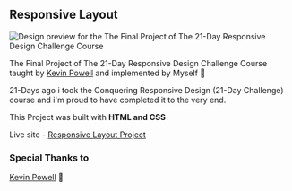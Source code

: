 ## Responsive Layout

![Design preview for the The Final Project of The 21-Day Responsive Design Challenge Course](https://github.com/orion-esu/Responsive-Layout-Project/blob/master/Design/design-preview.png)


The Final Project of The 21-Day Responsive Design Challenge Course taught by [Kevin Powell](https://www.kevinpowell.co/) and implemented by Myself 🚀

21-Days ago i took the Conquering Responsive Design (21-Day Challenge) course and i'm proud to have completed it to the very end.

This Project was built with **HTML and CSS**

Live site - [Responsive Layout Project](https://responsive-layout-project.netlify.app/)

### Special Thanks to
[Kevin Powell](https://www.kevinpowell.co/) 👋